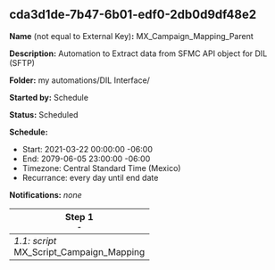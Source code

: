 ## cda3d1de-7b47-6b01-edf0-2db0d9df48e2

**Name** (not equal to External Key)**:** MX_Campaign_Mapping_Parent

**Description:** Automation to Extract data from SFMC API object for DIL (SFTP)

**Folder:** my automations/DIL Interface/

**Started by:** Schedule

**Status:** Scheduled

**Schedule:**

* Start: 2021-03-22 00:00:00 -06:00
* End: 2079-06-05 23:00:00 -06:00
* Timezone: Central Standard Time (Mexico)
* Recurrance: every day until end date

**Notifications:** _none_


| Step 1<br>_<small>-</small>_ |
| --- |
| _1.1: script_<br>MX_Script_Campaign_Mapping |
